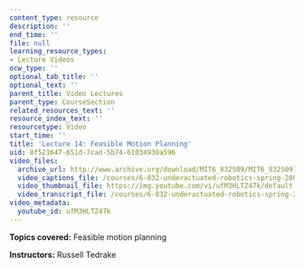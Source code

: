 ```yaml
---
content_type: resource
description: ''
end_time: ''
file: null
learning_resource_types:
- Lecture Videos
ocw_type: ''
optional_tab_title: ''
optional_text: ''
parent_title: Video Lectures
parent_type: CourseSection
related_resources_text: ''
resource_index_text: ''
resourcetype: Video
start_time: ''
title: 'Lecture 14: Feasible Motion Planning'
uid: 8f521647-651d-7cad-5b74-61034930a596
video_files:
  archive_url: http://www.archive.org/download/MIT6_832S09/MIT6_832S09lec14_300k.mp4
  video_captions_file: /courses/6-832-underactuated-robotics-spring-2009/573466500c0d53bb8ff68cecfc9ebbe9_ufM3HLTZ47k.vtt
  video_thumbnail_file: https://img.youtube.com/vi/ufM3HLTZ47k/default.jpg
  video_transcript_file: /courses/6-832-underactuated-robotics-spring-2009/ae4e1009fab2b75ef403ac54c308a4aa_ufM3HLTZ47k.pdf
video_metadata:
  youtube_id: ufM3HLTZ47k
---
```


**Topics covered:** Feasible motion planning

**Instructors:** Russell Tedrake